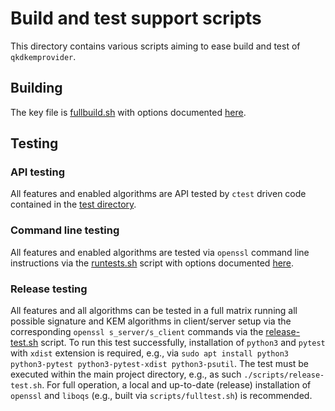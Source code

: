 # Build and test support scripts

This directory contains various scripts aiming to ease build and test of `qkdkemprovider`.

## Building

The key file is [fullbuild.sh](fullbuild.sh) with options documented [here](https://github.com/open-quantum-safe/oqs-provider/blob/main/CONFIGURE.md#convenience-build-script-options).

## Testing

### API testing

All features and enabled algorithms are API tested by `ctest` driven code contained in the [test directory](https://github.com/open-quantum-safe/oqs-provider/tree/main/test).

### Command line testing

All features and enabled algorithms are tested via `openssl` command line instructions via the [runtests.sh](runtests.sh) script with options documented [here](https://github.com/open-quantum-safe/oqs-provider/blob/main/CONFIGURE.md#convenience-build-script-options).

### Release testing

All features and all algorithms can be tested in a full matrix running all possible signature and KEM algorithms in client/server setup via the corresponding `openssl s_server/s_client` commands via the [release-test.sh](release-test.sh) script. To run this test successfully, installation of `python3` and `pytest` with `xdist` extension is required, e.g., via `sudo apt install python3 python3-pytest python3-pytest-xdist python3-psutil`. The test must be executed within the main project directory, e.g., as such `./scripts/release-test.sh`. For full operation, a local and up-to-date (release) installation of `openssl` and `liboqs` (e.g., built via `scripts/fulltest.sh`) is recommended.
